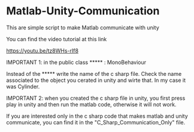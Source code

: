 # Matlab-Unity-Communication
This are simple script to make Matlab communicate with unity

You can find the video tutorial at this link

https://youtu.be/tz8WHs-rIf8

IMPORTANT 1: in the public class ***** : MonoBehaviour

Instead of the ***** write the name of the c sharp file. Check the name associated to the object you cerated in unity and wirte that. In my case it was Cylinder.

IMPORTANT 2: when you created the c sharp file in unity, you first press play in unity and then run the matlab code,
otherwise it will not work.

If you are interested only in the c sharp code that makes matlab and unity communicate, you can find it in the "C_Sharp_Communication_Only" file.
